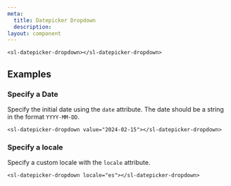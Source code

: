 ```yaml
---
meta:
  title: Datepicker Dropdown
  description:
layout: component
---
```


```html:preview
<sl-datepicker-dropdown></sl-datepicker-dropdown>
```

## Examples

### Specify a Date

Specify the initial date using the `date` attribute. The date should be a string in the format `YYYY-MM-DD`.

```html:preview:expanded
<sl-datepicker-dropdown value="2024-02-15"></sl-datepicker-dropdown>
```

### Specify a locale

Specify a custom locale with the `locale` attribute.

```html:preview:expanded
<sl-datepicker-dropdown locale="es"></sl-datepicker-dropdown>
```
